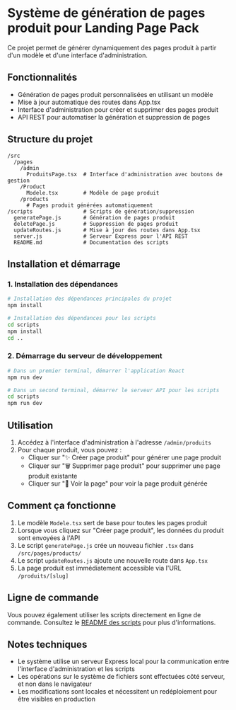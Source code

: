 # Système de génération de pages produit pour Landing Page Pack

Ce projet permet de générer dynamiquement des pages produit à partir d'un modèle et d'une interface d'administration.

## Fonctionnalités

- Génération de pages produit personnalisées en utilisant un modèle
- Mise à jour automatique des routes dans App.tsx
- Interface d'administration pour créer et supprimer des pages produit
- API REST pour automatiser la génération et suppression de pages

## Structure du projet

```
/src
  /pages
    /admin
      ProduitsPage.tsx  # Interface d'administration avec boutons de gestion
    /Product
      Modele.tsx        # Modèle de page produit
    /products
      # Pages produit générées automatiquement
/scripts                # Scripts de génération/suppression
  generatePage.js       # Génération de pages produit
  deletePage.js         # Suppression de pages produit
  updateRoutes.js       # Mise à jour des routes dans App.tsx
  server.js             # Serveur Express pour l'API REST
  README.md             # Documentation des scripts
```

## Installation et démarrage

### 1. Installation des dépendances

```bash
# Installation des dépendances principales du projet
npm install

# Installation des dépendances pour les scripts
cd scripts
npm install
cd ..
```

### 2. Démarrage du serveur de développement

```bash
# Dans un premier terminal, démarrer l'application React
npm run dev

# Dans un second terminal, démarrer le serveur API pour les scripts
cd scripts
npm run dev
```

## Utilisation

1. Accédez à l'interface d'administration à l'adresse `/admin/produits`
2. Pour chaque produit, vous pouvez :
   - Cliquer sur "✨ Créer page produit" pour générer une page produit
   - Cliquer sur "🗑️ Supprimer page produit" pour supprimer une page produit existante
   - Cliquer sur "🔗 Voir la page" pour voir la page produit générée

## Comment ça fonctionne

1. Le modèle `Modele.tsx` sert de base pour toutes les pages produit
2. Lorsque vous cliquez sur "Créer page produit", les données du produit sont envoyées à l'API
3. Le script `generatePage.js` crée un nouveau fichier `.tsx` dans `/src/pages/products/`
4. Le script `updateRoutes.js` ajoute une nouvelle route dans `App.tsx`
5. La page produit est immédiatement accessible via l'URL `/produits/[slug]`

## Ligne de commande

Vous pouvez également utiliser les scripts directement en ligne de commande. Consultez le [README des scripts](./scripts/README.md) pour plus d'informations.

## Notes techniques

- Le système utilise un serveur Express local pour la communication entre l'interface d'administration et les scripts
- Les opérations sur le système de fichiers sont effectuées côté serveur, et non dans le navigateur
- Les modifications sont locales et nécessitent un redéploiement pour être visibles en production
